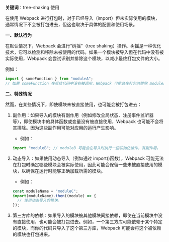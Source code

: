 **关键词**：tree-shaking 使用

在使用 Webpack 进行打包时，对于已经导入（import）但未实际使用的模块，通常情况下不会被打包进去，但这也取决于具体的配置和使用场景。

**一、默认行为**

在默认情况下，Webpack 会进行“树摇”（tree shaking）操作。树摇是一种优化技术，它可以检测和移除未被使用的代码。如果一个模块被导入但在代码中没有被实际使用，Webpack 会尝试识别并排除这个模块，以减小最终打包文件的大小。

例如：

```javascript
import { someFunction } from "moduleA";
// 如果 someFunction 在后续代码中没有被调用，Webpack 可能会在打包时排除 moduleA 中未被使用的部分。
```

**二、特殊情况**

然而，在某些情况下，即使模块未被直接使用，也可能会被打包进去：

1. 副作用：如果导入的模块有副作用（例如修改全局状态、注册事件监听器等），即使模块中的具体函数或变量没有被直接使用，Webpack 也可能不会将其排除。因为这些副作用可能对应用的运行产生影响。

   - 例如：

   ```javascript
   import "moduleB"; // moduleB 可能会在导入时执行一些初始化操作，有副作用。
   ```

2. 动态导入：如果使用动态导入（例如通过 import()函数），Webpack 可能无法在打包时确定哪些模块会被实际使用，因此可能会保留一些未被直接使用的模块，以确保在运行时能够正确加载所需的模块。

   - 例如：

   ```javascript
   const moduleName = "moduleC";
   import(moduleName).then((module) => {
     // 使用动态导入的模块。
   });
   ```

3. 第三方库的依赖：如果导入的模块被其他模块间接依赖，即使在当前模块中没有直接使用，也可能会被打包进去。例如，一个第三方库可能依赖于某个特定的模块，而你的代码只导入了这个第三方库，Webpack 可能会将这个被依赖的模块也打包进来。
